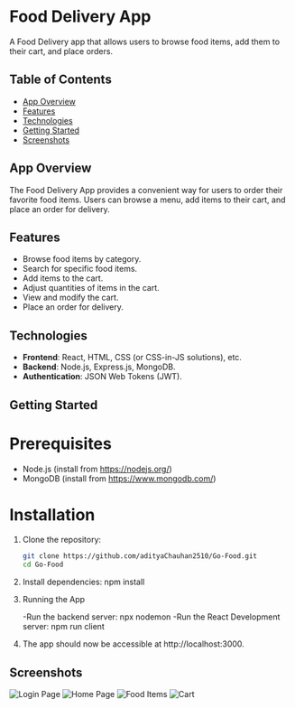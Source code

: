 # Food Delivery App

A Food Delivery app that allows users to browse food items, add them to their cart, and place orders.

## Table of Contents

- [App Overview](#app-overview)
- [Features](#features)
- [Technologies](#technologies)
- [Getting Started](#getting-started)
- [Screenshots](#screenshots)

## App Overview

The Food Delivery App provides a convenient way for users to order their favorite food items. Users can browse a menu, add items to their cart, and place an order for delivery.

## Features
- Browse food items by category.
- Search for specific food items.
- Add items to the cart.
- Adjust quantities of items in the cart.
- View and modify the cart.
- Place an order for delivery.

## Technologies

- **Frontend**: React, HTML, CSS (or CSS-in-JS solutions), etc.
- **Backend**: Node.js, Express.js, MongoDB.
- **Authentication**: JSON Web Tokens (JWT).

## Getting Started

# Prerequisites

- Node.js (install from https://nodejs.org/)
- MongoDB (install from https://www.mongodb.com/)

# Installation

1. Clone the repository:

   ```bash
   git clone https://github.com/adityaChauhan2510/Go-Food.git
   cd Go-Food

2. Install dependencies:
   npm install

3. Running the App

   -Run the backend server:
     npx nodemon
   -Run the React Development server:
     npm run client

4. The app should now be accessible at http://localhost:3000.

## Screenshots
![Login Page](screenshots/Login-Page.png)
![Home Page](screenshots/Home-Page.png)
![Food Items](screenshots/Food-options.png)
![Cart](screenshots/Cart.png)







